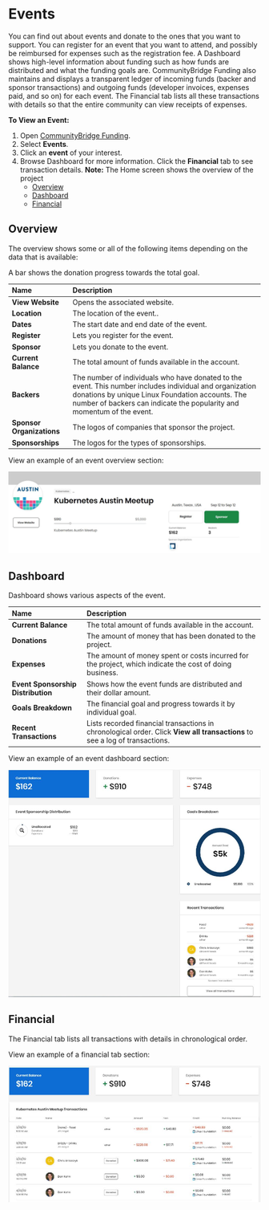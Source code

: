# Events

You can find out about events and donate to the ones that you want to support. You can register for an event that you want to attend, and possibly be reimbursed for expenses such as the registration fee. A Dashboard shows high-level information about funding such as how funds are distributed and what the funding goals are. CommunityBridge Funding also maintains and displays a transparent ledger of incoming funds \(backer and sponsor transactions\) and outgoing funds \(developer invoices, expenses paid, and so on\) for each event. The Financial tab lists all these transactions with details so that the entire community can view receipts of expenses.

**To View an Event:**

1. Open [CommunityBridge Funding](https://funding.communitybridge.org/).
2. Select **Events**.
3. Click an **event** of your interest.
4. Browse Dashboard for more information. Click the **Financial** tab to see transaction details. **Note:** The Home screen shows the overview of the project
   * [Overview](events.md#Events-Overview)
   * [Dashboard](events.md#Events-Dashboard)
   * [Financial](events.md#Events-Financial)

## Overview <a id="Events-Overview"></a>

The overview shows some or all of the following items depending on the data that is available:

A bar shows the donation progress towards the total goal.

| Name  | Description |
| :--- | :--- |
| **View Website** | Opens the associated website. |
| **Location** | The location of the event.. |
| **Dates** | The start date and end date of the event. |
| **Register** | Lets you register for the event. |
| **Sponsor** | Lets you donate to the event. |
| **Current Balance** | The total amount of funds available in the account. |
| **Backers** | The number of individuals who have donated to the event. This number includes individual and organization donations by unique Linux Foundation accounts. The number of backers can indicate the popularity and momentum of the event. |
| **Sponsor Organizations** | The logos of companies that sponsor the project. |
| **Sponsorships** | The logos for the types of sponsorships. |

  
View an example of an event overview section:

![](../../../.gitbook/assets/7418518%20%281%29.jpg)

## Dashboard <a id="Events-Dashboard"></a>

Dashboard shows various aspects of the event.

| Name | Description |
| :--- | :--- |
| **Current Balance** | The total amount of funds available in the account. |
| **Donations** | The amount of money that has been donated to the project. |
| **Expenses** | The amount of money spent or costs incurred for the project, which indicate the cost of doing business. |
| **Event Sponsorship Distribution** | Shows how the event funds are distributed and their dollar amount. |
| **Goals Breakdown** | The financial goal and progress towards it by individual goal. |
| **Recent Transactions** | Lists recorded financial transactions in chronological order. Click **View all transactions** to see a log of transactions. |

  
View an example of an event dashboard section:

![](../../../.gitbook/assets/7418517%20%281%29.jpg)

## Financial <a id="Events-Financial"></a>

The Financial tab lists all transactions with details in chronological order.

View an example of a financial tab section:

![](../../../.gitbook/assets/7418516.jpg)

